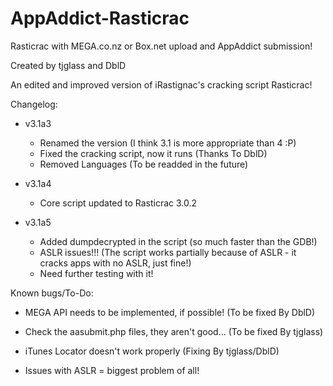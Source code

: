 AppAddict-Rasticrac
===================

Rasticrac with MEGA.co.nz or Box.net upload and AppAddict submission!

Created by tjglass and DblD

An edited and improved version of iRastignac's cracking script Rasticrac!

Changelog:

- v3.1a3
	- Renamed the version (I think 3.1 is more appropriate than 4 :P)
	- Fixed the cracking script, now it runs				(Thanks To DblD)
	- Removed Languages							(To be readded in the future)
	
- v3.1a4
	- Core script updated to Rasticrac 3.0.2
	
- v3.1a5
	- Added dumpdecrypted in the script (so much faster than the GDB!)
	- ASLR issues!!! (The script works partially because of ASLR - it cracks apps with no ASLR, just fine!)
	- Need further testing with it!

Known bugs/To-Do:

- MEGA API needs to be implemented, if possible! (To be fixed By DblD)

- Check the aasubmit.php files, they aren't good... (To be fixed By tjglass)

- iTunes Locator doesn't work properly (Fixing By tjglass/DblD)

- Issues with ASLR = biggest problem of all!
